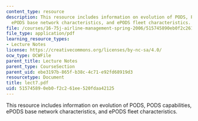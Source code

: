 ```yaml
---
content_type: resource
description: This resource includes information on evolution of PODS, PODS capabilities,
  ePODS base network characteristics, and ePODS fleet characteristics.
file: /courses/16-75j-airline-management-spring-2006/515745890eb0f2c261ee520fdaa42125_lect7.pdf
file_type: application/pdf
learning_resource_types:
- Lecture Notes
license: https://creativecommons.org/licenses/by-nc-sa/4.0/
ocw_type: OCWFile
parent_title: Lecture Notes
parent_type: CourseSection
parent_uid: ebe3197b-865f-b38c-4c71-e92fd68919d3
resourcetype: Document
title: lect7.pdf
uid: 51574589-0eb0-f2c2-61ee-520fdaa42125
---
```

This resource includes information on evolution of PODS, PODS capabilities, ePODS base network characteristics, and ePODS fleet characteristics.